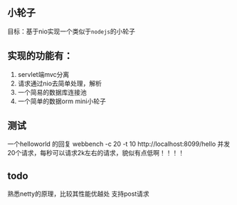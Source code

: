 ## 小轮子
目标：基于nio实现一个类似于`nodejs`的小轮子

## 实现的功能有：
1. servlet端mvc分离
2. 请求通过nio去简单处理，解析
3. 一个简易的数据库连接池
4. 一个简单的数据orm mini小轮子

## 测试
一个helloworld 的回复
webbench -c 20 -t 10 http://localhost:8099/hello
并发20个请求，每秒可以请求2k左右的请求，貌似有点低啊！！！！

## todo
熟悉netty的原理，比较其性能优越处
支持post请求
